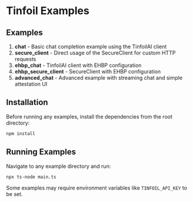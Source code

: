 # Tinfoil Examples

## Examples

1. **chat** - Basic chat completion example using the TinfoilAI client
2. **secure_client** - Direct usage of the SecureClient for custom HTTP requests
3. **ehbp_chat** - TinfoilAI client with EHBP configuration
4. **ehbp_secure_client** - SecureClient with EHBP configuration
5. **advanced_chat** - Advanced example with streaming chat and simple attestation UI

## Installation

Before running any examples, install the dependencies from the root directory:

```bash
npm install
```

## Running Examples

Navigate to any example directory and run:

```bash
npx ts-node main.ts
```

Some examples may require environment variables like `TINFOIL_API_KEY` to be set.